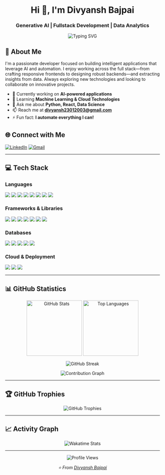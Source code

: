 
<h1 align="center">Hi 👋, I'm Divyansh Bajpai</h1>
<h3 align="center">Generative AI | Fullstack Development | Data Analytics</h3>

<p align="center">
  <img src="https://readme-typing-svg.herokuapp.com?font=Fira+Code&pause=1000&color=2E9EF7&center=true&vCenter=true&width=435&lines=AI+%26+Automation+Enthusiast;Fullstack+Developer;Data+Analytics+Explorer;Always+Learning+New+Things!" alt="Typing SVG" />
</p>

## 🚀 About Me

I'm a passionate developer focused on building intelligent applications that leverage AI and automation. I enjoy working across the full stack—from crafting responsive frontends to designing robust backends—and extracting insights from data. Always exploring new technologies and looking to collaborate on innovative projects.

- 🔭 Currently working on **AI-powered applications**
- 🌱 Learning **Machine Learning & Cloud Technologies**
- 💬 Ask me about **Python, React, Data Science**
- 📫 Reach me at **divyansh23012003@gmail.com**
- ⚡ Fun fact: **I automate everything I can!**

## 🌐 Connect with Me

<p align="left">
<a href="https://www.linkedin.com/in/divyansh-bajpai-b1500b24b/" target="_blank"><img align="center" src="https://img.shields.io/badge/LinkedIn-0077B5?style=for-the-badge&logo=linkedin&logoColor=white" alt="LinkedIn" /></a>
<a href="mailto:divyansh23012003@gmail.com"><img align="center" src="https://img.shields.io/badge/Gmail-D14836?style=for-the-badge&logo=gmail&logoColor=white" alt="Gmail" /></a>
</p>

---

## 💻 Tech Stack

### Languages
<p align="left">
  <img src="https://img.shields.io/badge/Python-3776AB?style=for-the-badge&logo=python&logoColor=white" />
  <img src="https://img.shields.io/badge/JavaScript-F7DF1E?style=for-the-badge&logo=javascript&logoColor=black" />
  <img src="https://img.shields.io/badge/C-00599C?style=for-the-badge&logo=c&logoColor=white" />
  <img src="https://img.shields.io/badge/C%2B%2B-00599C?style=for-the-badge&logo=c%2B%2B&logoColor=white" />
  <img src="https://img.shields.io/badge/Java-007396?style=for-the-badge&logo=java&logoColor=white" />
  <img src="https://img.shields.io/badge/Kotlin-0095D5?style=for-the-badge&logo=kotlin&logoColor=white" />
  <img src="https://img.shields.io/badge/Dart-0175C2?style=for-the-badge&logo=dart&logoColor=white" />
  <img src="https://img.shields.io/badge/HTML5-E34F26?style=for-the-badge&logo=html5&logoColor=white" />
</p>

### Frameworks & Libraries
<p align="left">
  <img src="https://img.shields.io/badge/React-61DAFB?style=for-the-badge&logo=react&logoColor=black" />
  <img src="https://img.shields.io/badge/Node.js-339933?style=for-the-badge&logo=node.js&logoColor=white" />
  <img src="https://img.shields.io/badge/Flask-000000?style=for-the-badge&logo=flask&logoColor=white" />
  <img src="https://img.shields.io/badge/Flutter-02569B?style=for-the-badge&logo=flutter&logoColor=white" />
  <img src="https://img.shields.io/badge/TensorFlow-FF6F00?style=for-the-badge&logo=tensorflow&logoColor=white" />
  <img src="https://img.shields.io/badge/PyTorch-EE4C2C?style=for-the-badge&logo=pytorch&logoColor=white" />
  <img src="https://img.shields.io/badge/GraphQL-E10098?style=for-the-badge&logo=graphql&logoColor=white" />
</p>

### Databases
<p align="left">
  <img src="https://img.shields.io/badge/MongoDB-47A248?style=for-the-badge&logo=mongodb&logoColor=white" />
  <img src="https://img.shields.io/badge/MySQL-4479A1?style=for-the-badge&logo=mysql&logoColor=white" />
  <img src="https://img.shields.io/badge/SQLite-07405E?style=for-the-badge&logo=sqlite&logoColor=white" />
  <img src="https://img.shields.io/badge/Firebase-FFCA28?style=for-the-badge&logo=firebase&logoColor=black" />
  <img src="https://img.shields.io/badge/Supabase-3ECF8E?style=for-the-badge&logo=supabase&logoColor=white" />
</p>

### Cloud & Deployment
<p align="left">
  <img src="https://img.shields.io/badge/Heroku-430098?style=for-the-badge&logo=heroku&logoColor=white" />
  <img src="https://img.shields.io/badge/Vercel-000000?style=for-the-badge&logo=vercel&logoColor=white" />
  <img src="https://img.shields.io/badge/Render-222222?style=for-the-badge&logo=render&logoColor=white" />
</p>

---

## 📊 GitHub Statistics

<p align="center">
  <img src="https://github-readme-stats.vercel.app/api?username=divyansh200301&show_icons=true&theme=radical&hide_border=false&count_private=true&include_all_commits=true" alt="GitHub Stats" height="180" />
  <img src="https://github-readme-stats.vercel.app/api/top-langs/?username=divyansh200301&layout=compact&theme=radical&hide_border=false&langs_count=8" alt="Top Languages" height="180" />
</p>

<p align="center">
  <img src="https://github-readme-streak-stats.herokuapp.com?user=divyansh200301&theme=radical&hide_border=false" alt="GitHub Streak" />
</p>

<p align="center">
  <img src="https://github-readme-activity-graph.vercel.app/graph?username=divyansh200301&theme=react-dark&hide_border=false&area=true" alt="Contribution Graph" />
</p>

---

## 🏆 GitHub Trophies

<p align="center">
  <img src="https://github-profile-trophy.vercel.app/?username=divyansh200301&theme=radical&no-frame=false&no-bg=false&margin-w=4&row=1&column=7" alt="GitHub Trophies" />
</p>

---

## 📈 Activity Graph

<p align="center">
  <img src="https://github-readme-stats.vercel.app/api/wakatime?username=divyansh200301&theme=radical" alt="Wakatime Stats" />
</p>

---

<p align="center">
  <img src="https://komarev.com/ghpvc/?username=divyansh200301&label=Profile%20Views&color=0e75b6&style=flat" alt="Profile Views" />
</p>

<p align="center">
  <i>⭐️ From <a href="https://github.com/divyansh200301">Divyansh Bajpai</a></i>
</p>

